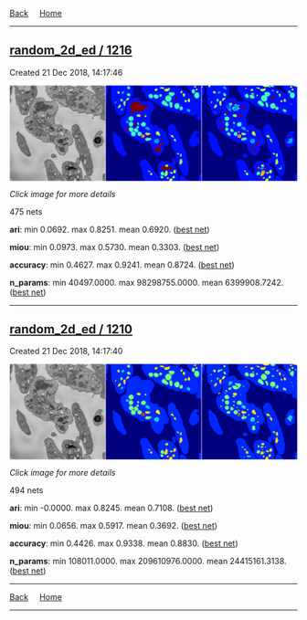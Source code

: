 
[Back](..)&nbsp;&nbsp;&nbsp;&nbsp;&nbsp;[Home](https://leapmanlab.github.io/snapshots)

---

<div class="summary"><a href="1216"><h2>random_2d_ed / 1216</h2></a><p>Created 21 Dec 2018, 14:17:46
</p><a href="1216"><img src="1216/39/1/media/summary.png" align="center"></a><p><i>Click image for more details</i>
</p></div>

475 nets

**ari**: min 0.0692. max 0.8251. mean 0.6920.  ([best net](1216/39/1))

**miou**: min 0.0973. max 0.5730. mean 0.3303.  ([best net](1216/39/1))

**accuracy**: min 0.4627. max 0.9241. mean 0.8724.  ([best net](1216/20/3))

**n_params**: min 40497.0000. max 98298755.0000. mean 6399908.7242.  ([best net](1216/53/0))

---

<div class="summary"><a href="1210"><h2>random_2d_ed / 1210</h2></a><p>Created 21 Dec 2018, 14:17:40
</p><a href="1210"><img src="1210/67/1/media/summary.png" align="center"></a><p><i>Click image for more details</i>
</p></div>

494 nets

**ari**: min -0.0000. max 0.8245. mean 0.7108.  ([best net](1210/67/4))

**miou**: min 0.0656. max 0.5917. mean 0.3692.  ([best net](1210/67/1))

**accuracy**: min 0.4426. max 0.9338. mean 0.8830.  ([best net](1210/31/0))

**n_params**: min 108011.0000. max 209610976.0000. mean 24415161.3138.  ([best net](1210/46/0))

---

[Back](..)&nbsp;&nbsp;&nbsp;&nbsp;&nbsp;[Home](https://leapmanlab.github.io/snapshots)

---